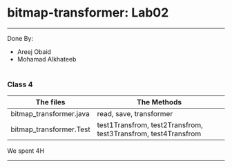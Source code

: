 # bitmap-transformer: Lab02
---
Done By:<br/>
* Areej Obaid <br/>
* Mohamad Alkhateeb <br/><br/>
### Class 4
| The files  | The Methods |
|------------|-------------|
| bitmap_transformer.java | read, save, transformer|
| bitmap_transformer.Test | test1Transfrom, test2Transfrom, test3Transfrom, test4Transfrom |<br/>
We spent 4H 

---